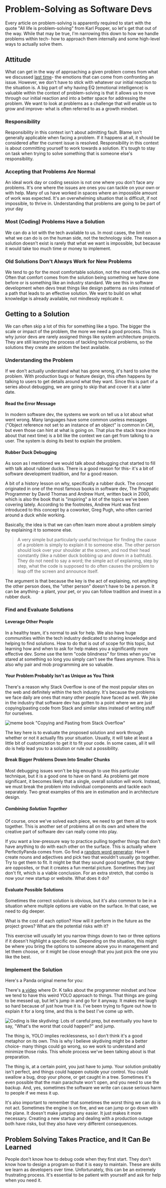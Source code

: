 # Problem-Solving as Software Devs

Every article on problem-solving is apparently required to start with the quote "All life is problem-solving" from Karl Popper, so let's get that out of the way. While that may be true, I'm narrowing this down to how we handle problems within tech- how to approach them internally and some high-level ways to actually solve them.

## Attitude

What can get in the way of approaching a given problem comes from what we discussed [last time](https://github.com/HealthyGamer/CodingEvents/blob/main/Debugging/Leveraging%20EQ%20in%20Programming.md)- the emotions that can come from confronting an issue. However, we don't have to stick with whatever our initial reaction to the situation is. A big part of why having EQ (emotional intelligence) is valuable within the context of problem-solving is that it allows us to move through our initial reaction and into a better space for addressing the problem. We want to look at problems as a challenge that will enable us to grow and improve- what is often referred to as a growth mindset.

### Responsibility

Responsibility in this context isn't about admitting fault. Blame isn't generally applicable when facing a problem. If it happens at all, it should be considered after the current issue is resolved. Responsibility in this context is about committing yourself to work towards a solution. It's tough to stay on task when trying to solve something that is someone else's responsibility.

### Accepting that Problems Are Normal

An ideal work day or coding session is not one where you don't face any problems. It's one where the issues are ones you can tackle on your own or with help. Many of us have worked in spaces where an impossible amount of work was expected. It's an overwhelming situation that is difficult, if not impossible, to thrive in. Understanding that problems are going to be part of your day

### Most (Coding) Problems Have a Solution

We can do a lot with the tech available to us. In most cases, the limit on what we can do is on the human side, not the technology side. The reason a solution doesn't exist is rarely that what we want is impossible, but because it would take too much time or money to implement.

### Old Solutions Don't Always Work for New Problems

We tend to go for the most comfortable solution, not the most effective one. Often that comfort comes from the solution being something we have done before or is something like an industry standard. We see this in software development when devs treat things like design patterns as rules instead of a path that leads to an effective solution. We want to build on what knowledge is already available, not mindlessly replicate it.

## Getting to a Solution

We can often skip a lot of this for something like a typo. The bigger the scale or impact of the problem, the more we need a good process. This is why junior devs are rarely assigned things like system architecture projects. They are still learning the process of tackling technical problems, so the solutions they create are seldom the best available.

### Understanding the Problem

If we don't actually understand what has gone wrong, it's hard to solve the problem. With production bugs or feature design, this often happens by talking to users to get details around what they want. Since this is part of a series about debugging, we are going to skip that and cover it at a later date.

#### Read the Error Message

In modern software dev, the systems we work on tell us a lot about what went wrong. Many languages have some common useless messages ("Object reference not set to an instance of an object" is common in C#), but even those can hint at what is going on. That plus the stack trace (more about that next time) is a bit like the context we can get from talking to a user. The system is doing its best to explain the problem.

#### Rubber Duck Debugging

As soon as I mentioned we would talk about debugging chat started to fill with talk about rubber ducks. There is a good reason for this- it's a bit of software development tradition, and for a good reason.

A bit of a history lesson on why, specifically a rubber duck. The concept originated in one of the most famous books in software dev, The Pragmatic Programmer by David Thomas and Andrew Hunt, written back in 2000, which is also the book that is "inspiring" a lot of the topics we've been covering lately. According to the footnotes, Andrew Hunt was first introduced to this concept by a coworker, Greg Pugh, who often carried around a duck while working.

Basically, the idea is that we can often learn more about a problem simply by explaining it to someone else.

>A very simple but particularly useful technique for finding the cause of a problem is simply to explain it to someone else. The other person should look over your shoulder at the screen, and nod their head constantly (like a rubber duck bobbing up and down in a bathtub). They do not need to say a word; the simple act of explaining, step by step, what the code is supposed to do often causes the problem to leap off the screen and announce itself.

The argument is that because the key is the act of explaining, not anything the other person does, the "other person" doesn't have to be a person. It can be anything- a plant, your pet, or you can follow tradition and invest in a rubber duck.

### Find and Evaluate Solutions

#### Leverage Other People

In a healthy team, it's normal to ask for help. We also have huge communities within the tech industry dedicated to sharing knowledge and helping to find solutions. How to do that is out of scope for this topic, but learning how and when to ask for help makes you a significantly more effective dev. Some use the term "code blindness" for times when you've stared at something so long you simply can't see the flaws anymore. This is also why pair and mob programming are so valuable.

#### Your Problem Probably Isn't as Unique as You Think

There's a reason why Stack Overflow is one of the most popular sites on the web and definitely within the tech industry. It's because the problems we face daily are ones that many other people have faced as well. We joke in the industry that software dev has gotten to a point where we are just copying/pasting code from Stack and similar sites instead of writing stuff for ourselves.

![meme book "Copying and Pasting from Stack Overflow"](https://i.imgur.com/SZPjHwz.jpeg)

The key here is to evaluate the proposed solution and work through whether or not it actually fits your situation. Usually, it will take at least a little bit of customization to get it to fit your code. In some cases, all it will do is help lead you to a solution or rule out a possibility.

#### Break Bigger Problems Down Into Smaller Chunks

Most debugging issues won't be big enough to use this particular technique, but it is a good one to have on hand. As problems get more significant, it becomes likely that a single, overall solution will work. Instead, we must break the problem into individual components and tackle each separately. Two great examples of this are in estimation and in architecture design.

##### Combining Solution Together

Of course, once we've solved each piece, we need to get them all to work together. This is another set of problems all on its own and where the creative part of software dev can really come into play.

If you want a low-pressure way to practice pulling together things that don't have anything to do with each other on the surface. This is actually where PerfectlyPanda comes from. Go find a [random word generator](https://randomwordgenerator.com/). Have it create nouns and adjectives and pick two that wouldn't usually go together. Try to get them to fit. It might be that they sound good together, that they are opposites, or that it creates a fun mental picture. Sometimes they just don't fit, which is a viable conclusion. For an extra stretch, that combo is now your new startup or website. What does it do?

#### Evaluate Possible Solutions

Sometimes the correct solution is obvious, but it's also common to be in a situation where multiple options are viable on the surface. In that case, we need to dig deeper. 

What is the cost of each option? 
How will it perform in the future as the project grows? 
What are the potential risks with it? 

This exercise will usually let you narrow things down to two or three options if it doesn't highlight a specific one. Depending on the situation, this might be where you bring the options to someone above you in management and let them choose, or it might be close enough that you just pick the one you like the best.

### Implement the Solution

Here's a Panda original meme for you:

There's [a video](https://www.youtube.com/watch?v=-YEoDAu1ET0&t=2706s) where Dr. K talks about the programmer mindset and how we tend to have this weird YOLO approach to things. That things are going to be messed up, but let's jump in and go for it anyway. It makes me laugh so hard because of just how true it is. I've been trying to figure out how to explain it for a long time, and this is the best I've come up with.

![Coding is like skydiving: Lots of careful prep, but eventually you have to say, "What's the worst that could happen?" and jump.](../images/codingskydiving.png)

The thing is, YOLO implies recklessness, so I don't think it's a good metaphor on its own. This is why I believe skydiving might be a better choice- many things could go wrong, so we work to understand and minimize those risks. This whole process we've been talking about is that preparation.

The thing is, at a certain point, you just have to jump. Your solution probably isn't perfect, and things could happen outside your control. You could swallow a bug, drop your phone, or get caught in a tree. Sometimes it's even possible that the main parachute won't open, and you need to use the backup. And, yes, sometimes the software we write can cause serious harm to people if we mess it up.

It's also important to remember that sometimes the worst thing we can do is not act. Sometimes the engine is on fire, and we can jump or go down with the plane. It doesn't make jumping any easier. It just makes it more necessary. Creating a new startup and dealing with a production outage both have risks, but they also have very different consequences.

## Problem Solving Takes Practice, and It Can Be Learned

People don't know how to debug code when they first start. They don't know how to design a program so that it is easy to maintain. These are skills we learn as developers over time. Unfortunately, this can be an extremely frustrating process. It's essential to be patient with yourself and ask for help when you need it.
